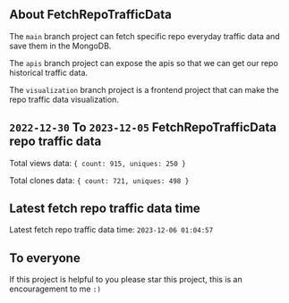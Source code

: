 ## About FetchRepoTrafficData

The `main` branch project can fetch specific repo everyday traffic data and save them in the MongoDB.

The `apis` branch project can expose the apis so that we can get our repo historical traffic data.

The `visualization` branch project is a frontend project that can make the repo traffic data visualization.

## `2022-12-30` To `2023-12-05` FetchRepoTrafficData repo traffic data

Total views data: `{ count: 915, uniques: 250 }`

Total clones data: `{ count: 721, uniques: 498 }`

## Latest fetch repo traffic data time

Latest fetch repo traffic data time: `2023-12-06 01:04:57`

## To everyone

If this project is helpful to you please star this project, this is an encouragement to me `:)`



